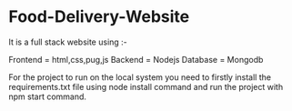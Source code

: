 

# Food-Delivery-Website

It is a full stack website using :-

Frontend = html,css,pug,js
Backend = Nodejs
Database = Mongodb


For the project to run on the local system you need to firstly install the requirements.txt file using node install command and run the project with npm start command.

